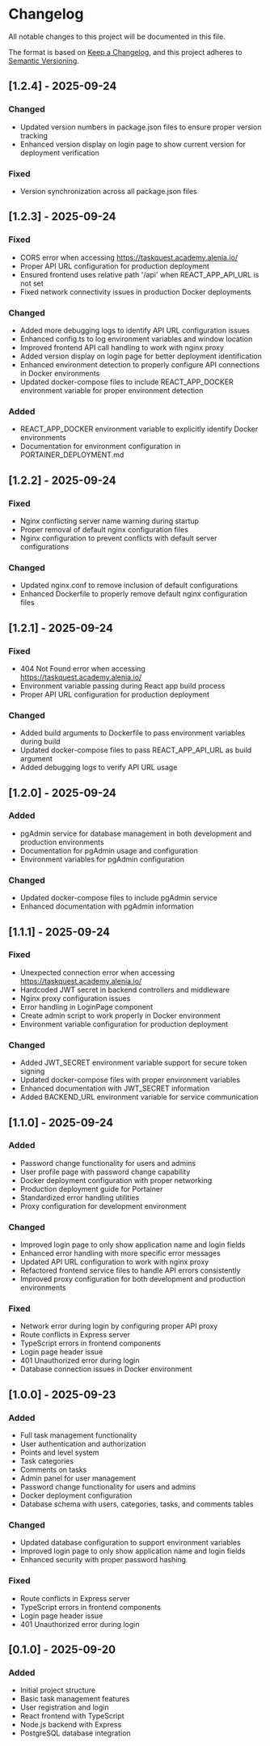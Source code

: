 # Changelog

All notable changes to this project will be documented in this file.

The format is based on [Keep a Changelog](https://keepachangelog.com/en/1.0.0/),
and this project adheres to [Semantic Versioning](https://semver.org/spec/v2.0.0.html).

## [1.2.4] - 2025-09-24

### Changed
- Updated version numbers in package.json files to ensure proper version tracking
- Enhanced version display on login page to show current version for deployment verification

### Fixed
- Version synchronization across all package.json files

## [1.2.3] - 2025-09-24

### Fixed
- CORS error when accessing https://taskquest.academy.alenia.io/
- Proper API URL configuration for production deployment
- Ensured frontend uses relative path '/api' when REACT_APP_API_URL is not set
- Fixed network connectivity issues in production Docker deployments

### Changed
- Added more debugging logs to identify API URL configuration issues
- Enhanced config.ts to log environment variables and window location
- Improved frontend API call handling to work with nginx proxy
- Added version display on login page for better deployment identification
- Enhanced environment detection to properly configure API connections in Docker environments
- Updated docker-compose files to include REACT_APP_DOCKER environment variable for proper environment detection

### Added
- REACT_APP_DOCKER environment variable to explicitly identify Docker environments
- Documentation for environment configuration in PORTAINER_DEPLOYMENT.md

## [1.2.2] - 2025-09-24

### Fixed
- Nginx conflicting server name warning during startup
- Proper removal of default nginx configuration files
- Nginx configuration to prevent conflicts with default server configurations

### Changed
- Updated nginx.conf to remove inclusion of default configurations
- Enhanced Dockerfile to properly remove default nginx configuration files

## [1.2.1] - 2025-09-24

### Fixed
- 404 Not Found error when accessing https://taskquest.academy.alenia.io/
- Environment variable passing during React app build process
- Proper API URL configuration for production deployment

### Changed
- Added build arguments to Dockerfile to pass environment variables during build
- Updated docker-compose files to pass REACT_APP_API_URL as build argument
- Added debugging logs to verify API URL usage

## [1.2.0] - 2025-09-24

### Added
- pgAdmin service for database management in both development and production environments
- Documentation for pgAdmin usage and configuration
- Environment variables for pgAdmin configuration

### Changed
- Updated docker-compose files to include pgAdmin service
- Enhanced documentation with pgAdmin information

## [1.1.1] - 2025-09-24

### Fixed
- Unexpected connection error when accessing https://taskquest.academy.alenia.io/
- Hardcoded JWT secret in backend controllers and middleware
- Nginx proxy configuration issues
- Error handling in LoginPage component
- Create admin script to work properly in Docker environment
- Environment variable configuration for production deployment

### Changed
- Added JWT_SECRET environment variable support for secure token signing
- Updated docker-compose files with proper environment variables
- Enhanced documentation with JWT_SECRET information
- Added BACKEND_URL environment variable for service communication

## [1.1.0] - 2025-09-24

### Added
- Password change functionality for users and admins
- User profile page with password change capability
- Docker deployment configuration with proper networking
- Production deployment guide for Portainer
- Standardized error handling utilities
- Proxy configuration for development environment

### Changed
- Improved login page to only show application name and login fields
- Enhanced error handling with more specific error messages
- Updated API URL configuration to work with nginx proxy
- Refactored frontend service files to handle API errors consistently
- Improved proxy configuration for both development and production environments

### Fixed
- Network error during login by configuring proper API proxy
- Route conflicts in Express server
- TypeScript errors in frontend components
- Login page header issue
- 401 Unauthorized error during login
- Database connection issues in Docker environment

## [1.0.0] - 2025-09-23

### Added
- Full task management functionality
- User authentication and authorization
- Points and level system
- Task categories
- Comments on tasks
- Admin panel for user management
- Password change functionality for users and admins
- Docker deployment configuration
- Database schema with users, categories, tasks, and comments tables

### Changed
- Updated database configuration to support environment variables
- Improved login page to only show application name and login fields
- Enhanced security with proper password hashing

### Fixed
- Route conflicts in Express server
- TypeScript errors in frontend components
- Login page header issue
- 401 Unauthorized error during login

## [0.1.0] - 2025-09-20

### Added
- Initial project structure
- Basic task management features
- User registration and login
- React frontend with TypeScript
- Node.js backend with Express
- PostgreSQL database integration
